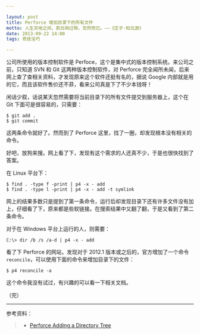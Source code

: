 ```yaml
---

layout: post
title: Perforce 增加目录下的所有文件
motto: 人生天地之间，若白驹过隙，忽然而已。——《庄子·知北游》
date: 2013-09-22 14:00
tags: 奇技淫巧

---
```


公司所使用的版本控制软件是 Perfoce，这个是集中式的版本控制系统。来公司之前，只知道 SVN 和 Git 这两种版本控制软件，对 Perforce 完全闻所未闻，后来网上查了查相关资料，才发现原来这个软件还挺有名的，据说 Google 内部就是用的它，而且该软件售价还不菲，看来公司真是下了不少本钱呀！

<!-- more -->

闲话少叙，话说某天忽然需要将当前目录下的所有文件提交到服务器上，这个在 Git 下面可是很容易的，只需要：

    $ git add .
    $ git commit

这两条命令就好了。然而到了 Perforce 这里，找了一圈，却发现根本没有相关的命令。

好吧，放狗来搜。网上看了下，发现有这个需求的人还真不少，于是也很快找到了答案。

在 Linux 平台下：

    $ find . -type f -print | p4 -x - add
    $ find . -type l -print | p4 -x - add -t symlink

网上的结果多数只是提到了第一条命令，运行后却发现目录下还有许多文件没有加上，仔细看了下，原来都是些软链接。在搜索结果中又翻了翻，于是又看到了第二条命令。

对于在 Windows 平台上运行的人，则需要：

    C:\> dir /b /s /a-d | p4 -x - add

看了下 Perforce 的网站，发现对于 2012.1 版本或之后的，官方增加了一个命令 `reconcile`，可以使用下面的命令来增加目录下的文件：

    $ p4 reconcile -a

这个命令我没有试过，有兴趣的可以看一下相关文档。

（完）

------

参考资料：

> + [Perforce Adding a Directory Tree](http://answers.perforce.com/articles/KB_Article/Adding-a-Directory-Tree)
